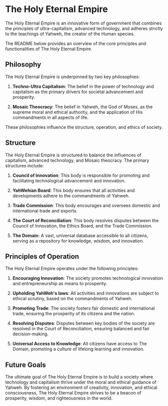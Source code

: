 # The Holy Eternal Empire

The Holy Eternal Empire is an innovative form of government that combines the principles of ultra-capitalism, advanced technology, and adheres strictly to the teachings of Yahweh, the creator of the Human species.

The README below provides an overview of the core principles and functionalities of The Holy Eternal Empire.

## Philosophy

The Holy Eternal Empire is underpinned by two key philosophies:

1. **Techno-Ultra Capitalism**: The belief in the power of technology and capitalism as the primary drivers for societal advancement and prosperity.

2. **Mosaic Theocracy**: The belief in Yahweh, the God of Moses, as the supreme moral and ethical authority, and the application of His commandments in all aspects of life.

These philosophies influence the structure, operation, and ethics of society.

## Structure

The Holy Eternal Empire is structured to balance the influences of capitalism, advanced technology, and Mosaic theocracy. The primary structures include:

1. **Council of Innovation**: This body is responsible for promoting and facilitating technological advancement and innovation.

2. **YahWehian Board**: This body ensures that all activities and developments adhere to the commandments of Yahweh.

3. **Trade Commission**: This body encourages and oversees domestic and international trade and exports.

4. **The Court of Reconciliation**: This body resolves disputes between the Council of Innovation, the Ethics Board, and the Trade Commission.

5. **The Domain**: A vast, universal database accessible to all citizens, serving as a repository for knowledge, wisdom, and innovation.

## Principles of Operation

The Holy Eternal Empire operates under the following principles:

1. **Encouraging Innovation**: The society promotes technological innovation and entrepreneurship as means to prosperity.

2. **Upholding YahWeh's laws**: All activities and innovations are subject to ethical scrutiny, based on the commandments of Yahweh.

3. **Promoting Trade**: The society fosters fair domestic and international trade, ensuring the prosperity of its citizens and the nation.

4. **Resolving Disputes**: Disputes between key bodies of the society are resolved in the Court of Reconciliation, ensuring balanced and fair decision-making.

5. **Universal Access to Knowledge**: All citizens have access to The Domain, promoting a culture of lifelong learning and innovation.

## Future Goals

The ultimate goal of The Holy Eternal Empire is to build a society where technology and capitalism thrive under the moral and ethical guidance of Yahweh. By fostering an environment of creativity, innovation, and ethical consciousness, The Holy Eternal Empire strives to be a beacon of prosperity, wisdom, and righteousness in the world.
